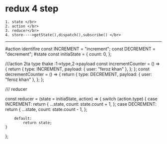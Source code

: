 # redux 4 step

    1. state </br>
    2. action </br>
    3. reducer</br>
    4. store---->getState(),dispatch(),subscribe() </br>
-----------------------------------
#action identifire
const INCREMENT = "increment";
const DECREMENT = "decrement";
#state
const initiaState = {
    count: 0,
};

///action 2ta type thake :1->type,2->payload
const incrementCounter = () => {
    return {
        type: INCREMENT,
        payload: { user: "feroz khan" },
    };
};
const decrementCounter = () => {
    return {
        type: DECREMENT,
        payload: { user: "feroz khan" },
    };
};

/// reducer

const reducer = (state = initiaState, action) => {
    switch (action.type) {
        case INCREMENT:
            return {
                ...state,
                count: state.count + 1,
            };
        case DECREMENT:
            return {
                ...state,
                count: state.count - 1,
            };

        default:
            return state;
    }
};
